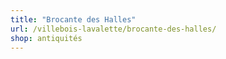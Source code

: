 ```yaml
---
title: "Brocante des Halles"
url: /villebois-lavalette/brocante-des-halles/
shop: antiquités
---
```

